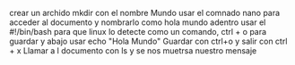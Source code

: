 crear un archido mkdir con el nombre Mundo
usar el comnado nano para acceder al documento y nombrarlo como hola mundo
adentro usar el #!/bin/bash para que linux lo detecte como un comando, ctrl + o para guardar y abajo usar echo "Hola Mundo"
Guardar con ctrl+o y salir con ctrl + x
Llamar a l documento con ls y se nos muetrsa nuestro mensaje
